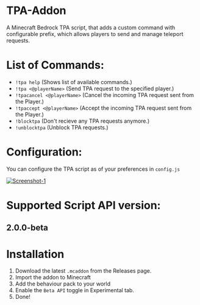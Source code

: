 # TPA-Addon
A Minecraft Bedrock TPA script, that adds a custom command with configurable prefix, which allows players to send and manage teleport requests. 

# List of Commands:
- `!tpa help` (Shows list of available commands.)
- `!tpa <@playerName>` (Send TPA request to the specified player.)
- `!tpacancel <@playerName>` (Cancel the incoming TPA request sent from the Player.)
- `!tpaccept <@playerName>` (Accept the incoming TPA request sent from the Player.)
- `!blocktpa` (Don't recieve any TPA requests anymore.)
- `!unblocktpa` (Unblock TPA requests.)

# Configuration:
You can configure the TPA script as of your preferences in `config.js`

<a href="https://ibb.co.com/gbKZpP2C"><img src="https://i.ibb.co.com/zWvVY7Mw/Screenshot-1.png" alt="Screenshot-1" border="0" /></a>

# Supported Script API version:
## 2.0.0-beta

# Installation
1. Download the latest `.mcaddon` from the Releases page.
2. Import the addon to Minecraft
3. Add the behaviour pack to your world
4. Enable the `Beta API` toggle in Experimental tab.
5. Done!
